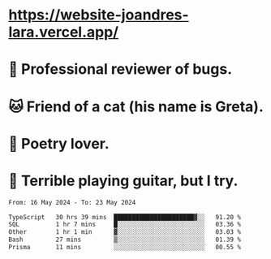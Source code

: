 # https://website-joandres-lara.vercel.app/
# 🐛 Professional reviewer of bugs.
# 🐱 Friend of a cat (his name is Greta).
# 📜 Poetry lover.
# 🎸 Terrible playing guitar, but I try.

<!--START_SECTION:waka-->

```txt
From: 16 May 2024 - To: 23 May 2024

TypeScript   30 hrs 39 mins  ██████████████████████▓░░   91.20 %
SQL          1 hr 7 mins     █░░░░░░░░░░░░░░░░░░░░░░░░   03.36 %
Other        1 hr 1 min      ▓░░░░░░░░░░░░░░░░░░░░░░░░   03.03 %
Bash         27 mins         ▒░░░░░░░░░░░░░░░░░░░░░░░░   01.39 %
Prisma       11 mins         ░░░░░░░░░░░░░░░░░░░░░░░░░   00.55 %
```

<!--END_SECTION:waka-->
